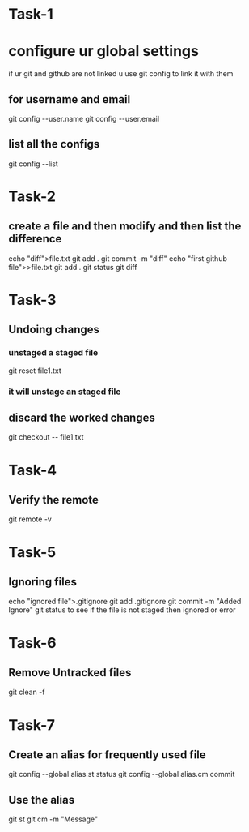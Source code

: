 # Task-1
# configure ur global settings
if ur git and github are not linked u use git config to link it with them 
## for username and email
git config --user.name
git config --user.email
## list all the configs
git config --list

# Task-2
## create a file and then modify and then list the difference
echo "diff">file.txt
git add .
git commit -m "diff"
echo "first github file">>file.txt
git add .
git status
git diff

# Task-3
## Undoing changes
### unstaged a staged file
git reset file1.txt
### it will unstage an staged file
## discard the worked changes
git checkout -- file1.txt



# Task-4
## Verify the remote
git remote -v


# Task-5
## Ignoring files
echo "ignored file">.gitignore
git add .gitignore
git commit -m "Added Ignore"
git status to see if the file is not staged then ignored or error



# Task-6
## Remove Untracked files
git clean -f



# Task-7 
## Create an alias for frequently used file
git config --global alias.st status
git config --global alias.cm commit
## Use the alias
git st
git cm -m "Message"
